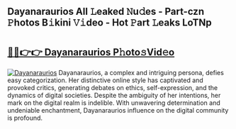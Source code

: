 ## Dayanaraurios All 𝙻eaked 𝙽u𝚍es - Part-czn 𝙿hotos B𝚒kini 𝚅𝚒deo - Hot 𝙿art 𝙻eaks LoTNp

# <h2><a href="http://ld3c6q.urlbe.top/?page=Dayanaraurios">🔗🔗👉👉 Dayanaraurios P𝚑oto𝚜Vid𝚎o</a></h2>

[![Dayanaraurios](https://i.imgur.com/eBuTRDB.gif)](http://ld3c6q.urlbe.top/?page=Dayanaraurios)
Dayanaraurios, a complex and intriguing persona, defies easy categorization. Her distinctive online style has captivated and provoked critics, generating debates on ethics, self-expression, and the dynamics of digital societies. Despite the ambiguity of her intentions, her mark on the digital realm is indelible. With unwavering determination and undeniable enchantment, Dayanaraurios influence on the digital community is profound.

